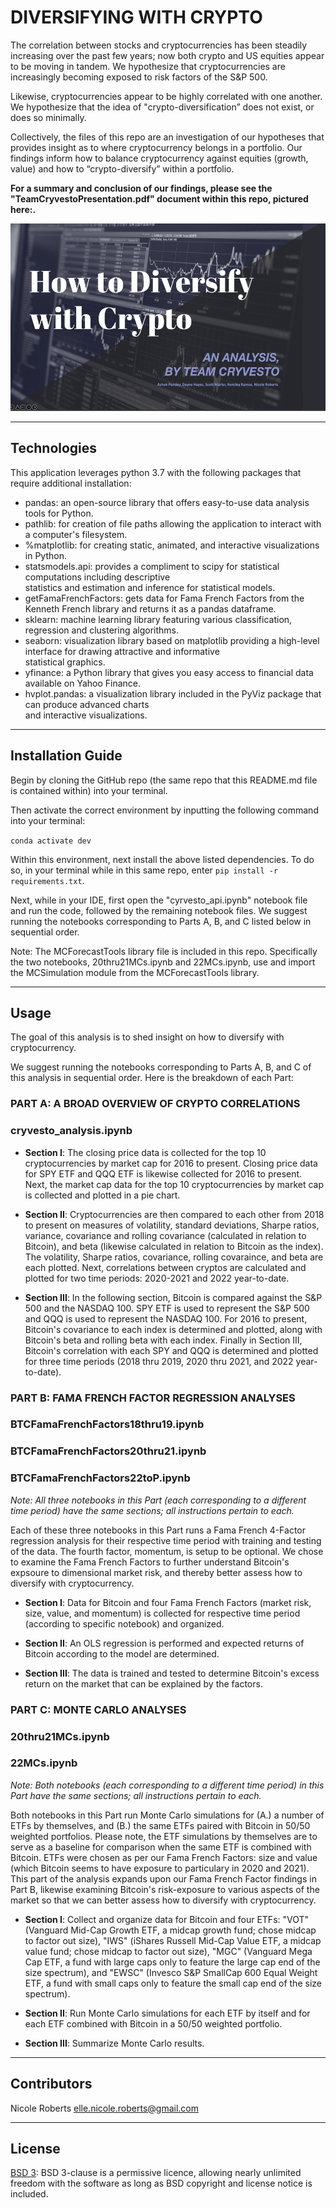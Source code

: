 # DIVERSIFYING WITH CRYPTO

The correlation between stocks and cryptocurrencies has been steadily increasing over the past few years; now both crypto and US equities appear to be moving in tandem. We hypothesize that cryptocurrencies are increasingly becoming exposed to risk factors of the S&P 500. 

Likewise, cryptocurrencies appear to be highly correlated with one another. We hypothesize that the idea of "crypto-diversification” does not exist, or does so minimally.

Collectively, the files of this repo are an investigation of our hypotheses that provides insight as to where cryptocurrency belongs in a portfolio. Our findings inform how to balance cryptocurrency against equities (growth, value) and how to “crypto-diversify” within a portfolio.

**For a summary and conclusion of our findings, please see the "TeamCryvestoPresentation.pdf" document within this repo, pictured here:.**

<img src= "images/analysiscover.png" width="530" height="300">

---
## Technologies

This application leverages python 3.7 with the following packages that require additional installation:

* pandas: an open-source library that offers easy-to-use data analysis tools for Python.
* pathlib: for creation of file paths allowing the application to interact with a computer's filesystem.
* %matplotlib: for creating static, animated, and interactive visualizations in Python.
* statsmodels.api: provides a compliment to scipy for statistical computations including descriptive    
   statistics and estimation and inference for statistical models.
* getFamaFrenchFactors: gets data for Fama French Factors from the Kenneth French library and returns it as a pandas dataframe.
* sklearn: machine learning library featuring various classification, regression and clustering algorithms.
* seaborn: visualization library based on matplotlib providing a high-level interface for drawing attractive and informative     
   statistical graphics.
* yfinance: a Python library that gives you easy access to financial data available on Yahoo Finance.
* hvplot.pandas: a visualization library included in the PyViz package that can produce advanced charts    
  and interactive visualizations. 

---
## Installation Guide

Begin by cloning the GitHub repo (the same repo that this README.md file is contained within) into your terminal. 

Then activate the correct environment by inputting the following command into your terminal:

`conda activate dev`

Within this environment, next install the above listed dependencies. To do so, in your terminal while in this same repo, enter `pip install -r requirements.txt`.

Next, while in your IDE, first open the "cyrvesto_api.ipynb" notebook file and run the code, followed by the remaining notebook files. We suggest running the notebooks corresponding to Parts A, B, and C listed below in sequential order. 

Note: The MCForecastTools library file is included in this repo. Specifically the two notebooks, 20thru21MCs.ipynb and 22MCs.ipynb, use and import the MCSimulation module from the MCForecastTools library.

---

## Usage

The goal of this analysis is to shed insight on how to diversify with cryptocurrency. 

We suggest running the notebooks corresponding to Parts A, B, and C of this analysis in sequential order. Here is the breakdown of each Part:


### **PART A: A BROAD OVERVIEW OF CRYPTO CORRELATIONS**
### cryvesto_analysis.ipynb

* **Section I**: The closing price data is collected for the top 10 cryptocurrencies by market cap for 2016 to present. Closing price data for SPY ETF and QQQ ETF is likewise collected for 2016 to present. Next, the market cap data for the top 10 cryptocurrencies by market cap is collected and plotted in a pie chart.

* **Section II**: Cryptocurrencies are then compared to each other from 2018 to present on measures of volatility, standard deviations, Sharpe ratios, variance, covariance and rolling covariance (calculated in relation to Bitcoin), and beta (likewise calculated in relation to Bitcoin as the index). The volatility, Sharpe ratios, covariance, rolling covaraince, and beta are each plotted.
Next, correlations between cryptos are calculated and plotted for two time periods: 2020-2021 and 2022 year-to-date.

* **Section III**: In the following section, Bitcoin is compared against the S&P 500 and the NASDAQ 100. SPY ETF is used to represent the S&P 500 and QQQ is used to represent the NASDAQ 100. For 2016 to present, Bitcoin's covariance to each index is determined and plotted, along with Bitcoin's beta and rolling beta with each index.
Finally in Section III, Bitcoin's correlation with each SPY and QQQ is determined and plotted for three time periods (2018 thru 2019, 2020 thru 2021, and 2022 year-to-date).


### **PART B: FAMA FRENCH FACTOR REGRESSION ANALYSES**
### BTCFamaFrenchFactors18thru19.ipynb
### BTCFamaFrenchFactors20thru21.ipynb
### BTCFamaFrenchFactors22toP.ipynb

*Note: All three notebooks in this Part (each corresponding to a different time period) have the same sections; all instructions pertain to each.*

Each of these three notebooks in this Part runs a Fama French 4-Factor regression analysis for their respective time period with training and testing of the data. The fourth factor, momentum, is setup to be optional. We chose to examine the Fama French Factors to further understand Bitcoin's expsoure to dimensional market risk, and thereby better assess how to diversify with cryptocurrency.

* **Section I**: Data for Bitcoin and four Fama French Factors (market risk, size, value, and momentum) is collected for respective time period (according to specific notebook) and organized. 

* **Section II**: An OLS regression is performed and expected returns of Bitcoin according to the model are determined.

* **Section III**: The data is trained and tested to determine Bitcoin's excess return on the market that can be explained by the factors.


### **PART C: MONTE CARLO ANALYSES**
### 20thru21MCs.ipynb
### 22MCs.ipynb

*Note: Both notebooks (each corresponding to a different time period) in this Part have the same sections; all instructions pertain to each.*

Both notebooks in this Part run Monte Carlo simulations for (A.) a number of ETFs by themselves, and (B.) the same ETFs paired with Bitcoin in 50/50 weighted portfolios. Please note, the ETF simulations by themselves are to serve as a baseline for comparison when the same ETF is combined with Bitcoin. ETFs were chosen as per our Fama French Factors: size and value (which Bitcoin seems to have exposure to particulary in 2020 and 2021). This part of the analysis expands upon our Fama French Factor findings in Part B, likewise examining Bitcoin's risk-exposure to various aspects of the market so that we can better assess how to diversify with cryptocurrency.

* **Section I**: Collect and organize data for Bitcoin and four ETFs: 
"VOT" (Vanguard Mid-Cap Growth ETF, a midcap growth fund; chose midcap to factor out size), "IWS" (iShares Russell Mid-Cap Value ETF, a midcap value fund; chose midcap to factor out size), "MGC" (Vanguard Mega Cap ETF, a fund with large caps only to feature the large cap end of the size spectrum), and "EWSC" (Invesco S&P SmallCap 600 Equal Weight ETF, a fund with small caps only to feature the small cap end of the size spectrum).

* **Section II**: Run Monte Carlo simulations for each ETF by itself and for each ETF combined with Bitcoin in a 50/50 weighted portfolio.

* **Section III**: Summarize Monte Carlo results.

---

## Contributors

Nicole Roberts
elle.nicole.roberts@gmail.com

---

## License

[BSD 3](https://choosealicense.com/licenses/bsd-3-clause-clear/): BSD 3-clause is a permissive licence, allowing nearly unlimited freedom with the software as long as BSD copyright and license notice is included.
